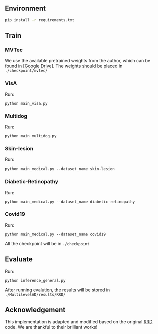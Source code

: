 ## Environment
```bash
pip install -r requirements.txt
```
## Train
### MVTec
We use the available pretrained weights from the author, which can be found in [[Google Drive]](https://drive.google.com/drive/folders/1ifrkexB0N1O87CpYPS-Wg2vgAiwXFf2Z). The weights should be placed in `./checkpoint/mvtec/`
### VisA
Run:
```
python main_visa.py
```
### Multidog
Run:
```
python main_multidog.py
```
### Skin-lesion
Run:
```
python main_medical.py --dataset_name skin-lesion
```
### Diabetic-Retinopathy
Run:
```
python main_medical.py --dataset_name diabetic-retinopathy
```
### Covid19
Run:
```
python main_medical.py --dataset_name covid19
```
All the checkpoint will be in `./checkpoint`
## Evaluate
Run:
```
python inference_general.py
```
After running evalution, the results will be stored in `./MultilevelAD/results/RRD/`
## Acknowledgement
This implementation is adapted and modified based on the original [RRD](hhttps://github.com/tientrandinh/Revisiting-Reverse-Distillation/) code. We are thankful to their brilliant works!
